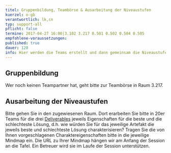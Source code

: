 ```yaml
---
titel: Gruppenbildung, Teambörse & Ausarbeitung der Niveaustufen
kuerzel: o-gb
verantwortlich: lk,cn
typ: support-all
pflicht: false
termine: 2017-04-27 16:00|3.102 3.217 0.501 0.502 0.504 0.505
empfohlene-voraussetzungen: 
published: true
dauer: 120
info: Hier werden die Teams erstellt und dann gemeinsam die Niveaustufen(Bewertungsmaßstäbe) erarbeitet.
---
```


## Gruppenbildung

Wer noch keinen Teampartner hat, geht bitte zur Teambörse in Raum 3.217.

## Ausarbeitung der Niveaustufen

Bitte gehen Sie in den zugewiesenen Raum. Dort erarbeiten Sie bitte in 20er Teams für die drei [Deliverables]({{site.baseurl}}/niveaustufen) jeweils Eigenschaften für die beste und die schlechteste Lösung, d.h. wie würden Sie für das jeweilige Artefakt die jeweils beste und schlechteste Lösung charakterisieren? Tragen Sie die von Ihnen vorgeschlagenen Charaktereigenschaften bitte in die jeweilige Mindmap ein. Die URL zu Ihrer Mindmap hängen wir am Anfang der Session an die Tafel. Ein Betreuer wird sie im Laufe der Session unterstützen.